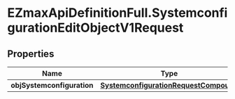 # EZmaxApiDefinitionFull.SystemconfigurationEditObjectV1Request

## Properties

Name | Type | Description | Notes
------------ | ------------- | ------------- | -------------
**objSystemconfiguration** | [**SystemconfigurationRequestCompound**](SystemconfigurationRequestCompound.md) |  | 



